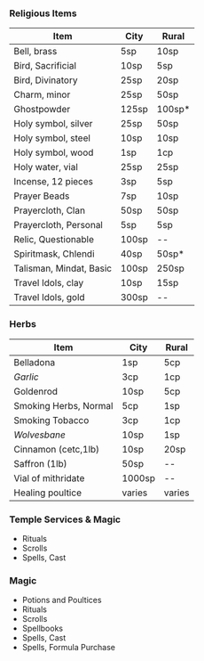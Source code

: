 ### Religious Items

| **Item**                | **City** | **Rural** |
|-------------------------|----------|-----------|
| Bell, brass             |   5sp    |  10sp     |
| Bird, Sacrificial       |  10sp    |   5sp     |
| Bird, Divinatory        |  25sp    |  20sp     |
| Charm, minor            |  25sp    |  50sp     |
| Ghostpowder             | 125sp    | 100sp*    |
| Holy symbol, silver     |  25sp    |  50sp     |
| Holy symbol, steel      |  10sp    |  10sp     |
| Holy symbol, wood       |   1sp    |   1cp     |
| Holy water, vial        |  25sp    |  25sp     |
| Incense, 12 pieces      |   3sp    |   5sp     |
| Prayer Beads            |   7sp    |  10sp     |
| Prayercloth, Clan       |  50sp    |  50sp     |
| Prayercloth, Personal   |   5sp    |   5sp     |
| Relic, Questionable     | 100sp    |  --       |
| Spiritmask, Chlendi     |  40sp    |  50sp*    |
| Talisman, Mindat, Basic | 100sp    | 250sp     |
| Travel Idols, clay      |  10sp    |  15sp     | 
| Travel Idols, gold      | 300sp    |  --       | 


### Herbs

| **Item**                |  **City**  | **Rural** |
|-------------------------|------------|-----------|
| Belladona               |    1sp     |   5cp
| *Garlic*                |    3cp     |   1cp
| Goldenrod               |   10sp     |   5cp
| Smoking Herbs, Normal   |    5cp     |   1sp
| Smoking Tobacco         |    3cp     |   1cp
| *Wolvesbane*            |   10sp     |   1sp
| Cinnamon (cetc,1lb)     |   10sp     |  20sp
| Saffron (1lb)	     	  |   50sp     |  --
| Vial of mithridate      | 1000sp     |  -- 
| Healing poultice        | varies     | varies     


### Temple Services & Magic

* Rituals
* Scrolls
* Spells, Cast

### Magic

* Potions and Poultices
* Rituals
* Scrolls
* Spellbooks
* Spells, Cast
* Spells, Formula Purchase